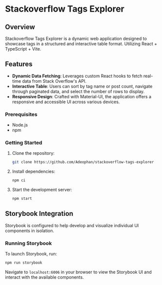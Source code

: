 # Stackoverflow Tags Explorer

## Overview

Stackoverflow Tags Explorer is a dynamic web application designed to showcase tags in a structured and interactive table format. Utilizing React + TypeScript + Vite.

## Features

- **Dynamic Data Fetching**: Leverages custom React hooks to fetch real-time data from Stack Overflow's API.
- **Interactive Table**: Users can sort by tag name or post count, navigate through paginated data, and select the number of rows to display.
- **Responsive Design**: Crafted with Material-UI, the application offers a responsive and accessible UI across various devices.

### Prerequisites

- Node.js
- npm

### Getting Started

1. Clone the repository:
   ```bash
   git clone https://github.com/Adeophan/stackoverflow-tags-explorer
   ```
2. Install dependencies:
   ```bash
   npm ci
   ```
3. Start the development server:
   ```bash
   npm start
   ```

## Storybook Integration

Storybook is configured to help develop and visualize individual UI components in isolation.

### Running Storybook

To launch Storybook, run:

```bash
npm run storybook
```

Navigate to `localhost:6006` in your browser to view the Storybook UI and interact with the available components.
